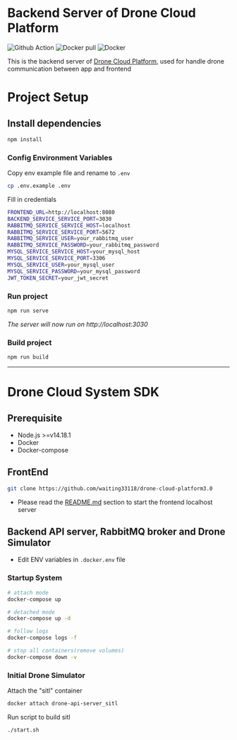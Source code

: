 # Backend Server of Drone Cloud Platform

![Github Action](https://github.com/waiting33118/drone-api-server/actions/workflows/dockerCICD.yml/badge.svg)
![Docker pull](https://img.shields.io/docker/pulls/waiting33118/drone-cloud-backend)
![Docker](https://img.shields.io/badge/docker-%230db7ed.svg?logo=docker&logoColor=white)

This is the backend server of [Drone Cloud Platform](https://github.com/waiting33118/drone-cloud-platform3.0), used for handle drone communication between app and frontend

# Project Setup

## Install dependencies

```bash
npm install
```

### Config Environment Variables

Copy env example file and rename to `.env`

```bash
cp .env.example .env
```

Fill in credentials

```bash
FRONTEND_URL=http://localhost:8080
BACKEND_SERVICE_SERVICE_PORT=3030
RABBITMQ_SERVICE_SERVICE_HOST=localhost
RABBITMQ_SERVICE_SERVICE_PORT=5672
RABBITMQ_SERVICE_USER=your_rabbitmq_user
RABBITMQ_SERVICE_PASSWORD=your_rabbitmq_password
MYSQL_SERVICE_SERVICE_HOST=your_mysql_host
MYSQL_SERVICE_SERVICE_PORT=3306
MYSQL_SERVICE_USER=your_mysql_user
MYSQL_SERVICE_PASSWORD=your_mysql_password
JWT_TOKEN_SECRET=your_jwt_secret
```

### Run project

```bash
npm run serve
```

_The server will now run on http://localhost:3030_

### Build project

```bash
npm run build
```

---

# Drone Cloud System SDK

## Prerequisite

- Node.js >=v14.18.1
- Docker
- Docker-compose

## FrontEnd

```bash
git clone https://github.com/waiting33118/drone-cloud-platform3.0
```

- Please read the [README.md](https://github.com/waiting33118/drone-cloud-platform3.0#readme) section to start the frontend localhost server

## Backend API server, RabbitMQ broker and Drone Simulator

- Edit ENV variables in `.docker.env` file

### Startup System

```bash
# attach mode
docker-compose up

# detached mode
docker-compose up -d

# follow logs
docker-compose logs -f

# stop all containers(remove volumes)
docker-compose down -v
```

### Initial Drone Simulator

Attach the "sitl" container

```bash
docker attach drone-api-server_sitl
```

Run script to build sitl

```bash
./start.sh
```
